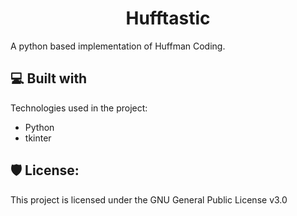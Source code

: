 <h1 align="center" id="title">Hufftastic</h1>

<p id="description">A python based implementation of Huffman Coding.</p>

  
  
<h2>💻 Built with</h2>

Technologies used in the project:

*   Python
*   tkinter

<h2>🛡️ License:</h2>

This project is licensed under the GNU General Public License v3.0
